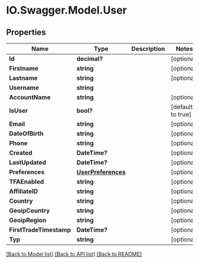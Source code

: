 # IO.Swagger.Model.User
## Properties

Name | Type | Description | Notes
------------ | ------------- | ------------- | -------------
**Id** | **decimal?** |  | [optional] 
**Firstname** | **string** |  | [optional] 
**Lastname** | **string** |  | [optional] 
**Username** | **string** |  | 
**AccountName** | **string** |  | [optional] 
**IsUser** | **bool?** |  | [default to true]
**Email** | **string** |  | [optional] 
**DateOfBirth** | **string** |  | [optional] 
**Phone** | **string** |  | [optional] 
**Created** | **DateTime?** |  | [optional] 
**LastUpdated** | **DateTime?** |  | [optional] 
**Preferences** | [**UserPreferences**](UserPreferences.md) |  | [optional] 
**TFAEnabled** | **string** |  | [optional] 
**AffiliateID** | **string** |  | [optional] 
**Country** | **string** |  | [optional] 
**GeoipCountry** | **string** |  | [optional] 
**GeoipRegion** | **string** |  | [optional] 
**FirstTradeTimestamp** | **DateTime?** |  | [optional] 
**Typ** | **string** |  | [optional] 

[[Back to Model list]](../README.md#documentation-for-models) [[Back to API list]](../README.md#documentation-for-api-endpoints) [[Back to README]](../README.md)

